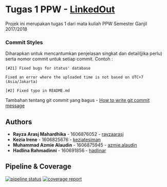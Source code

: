 # Tugas 1 PPW - [LinkedOut](https://linked-out.herokuapp.com)

Projek ini merupakan tugas 1 dari mata kuliah PPW Semester Ganjil 2017/2018

### Commit Styles

Diharapkan untuk mencantumkan penjelasan singkat dan detail(jika perlu) serta nomor commit untuk setiap commit. Contoh :

```
[#21] Fixed bugs for status' database

Fixed an error where the uploaded time is not based on UTC+7 (Asia/Jakarta)
```

```
[#2] Fixed typo in README.md
```

Tambahan tentang git commit yang bagus - [How to write git commit message](https://chris.beams.io/posts/git-commit/)

## Authors

* **Rayza Arasj Mahardhika** - 1606876052 - [rayzaarasj](https://gitlab.com/rayzaarasj)
* **Kezia Irene** - 1606825676 - [keziatesiman](https://gitlab.com/keziatesiman)
* **Muhammad Azmie Alaudin** - 1606875945 - [azmie.alaudin](https://gitlab.com/azmie.alaudin)
* **Hadlina Rahmadinni** - 160691856 - [hadlinar](https://gitlab.com/hadlinar)

## Pipeline & Coverage

[![pipeline status](https://gitlab.com/ppw-c-4/linked-out/badges/master/pipeline.svg)](https://gitlab.com/ppw-c-4/linked-out/commits/master)
[![coverage report](https://gitlab.com/ppw-c-4/linked-out/badges/master/coverage.svg)](https://gitlab.com/ppw-c-4/linked-out/commits/master)
